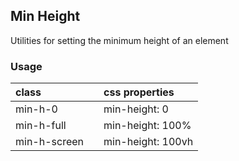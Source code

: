 ## Min Height

Utilities for setting the minimum height of an element

### Usage

| class |  | css properties |
|:--|:--|:--|
| min-h-0 |  | min-height: 0 |
| min-h-full |  | min-height: 100% |
| min-h-screen |  | min-height: 100vh |
